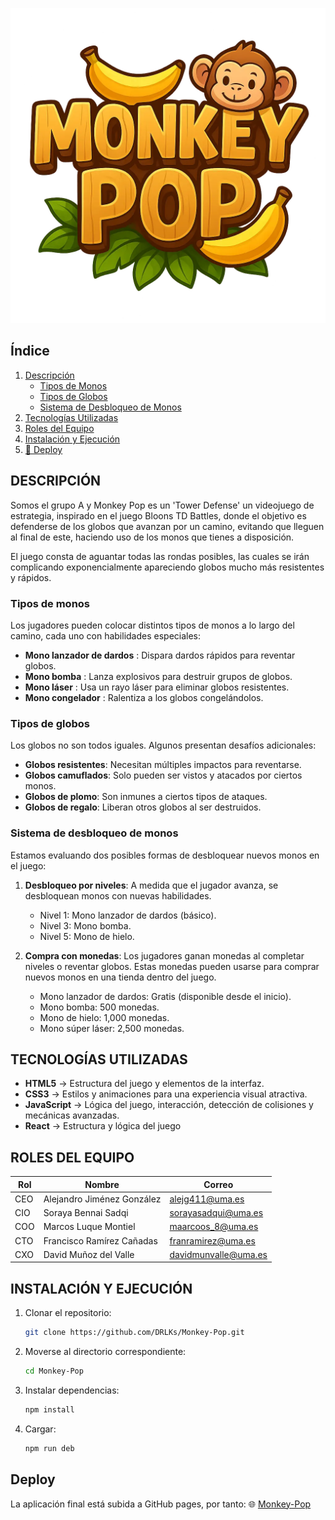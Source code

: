 ![Título](./src/assets/images/tituloJuego.webp)


## Índice

1. [Descripción](#descripción)
   - [Tipos de Monos](#tipos-de-monos)
   - [Tipos de Globos](#tipos-de-globos)
   - [Sistema de Desbloqueo de Monos](#sistema-de-desbloqueo-de-monos)
2. [Tecnologías Utilizadas](#tecnologías-utilizadas)
3. [Roles del Equipo](#roles-del-equipo)
4. [Instalación y Ejecución](#instalación-y-ejecución)
5. [🚀 Deploy](#deploy)

## DESCRIPCIÓN
Somos el grupo A y Monkey Pop es un 'Tower Defense' un videojuego de estrategia, inspirado en el juego Bloons TD Battles, donde el objetivo es defenderse de los globos que avanzan por un camino, evitando que lleguen al final de este, haciendo uso de los monos que tienes a disposición.

El juego consta de aguantar todas las rondas posibles, las cuales se irán complicando exponencialmente apareciendo globos mucho más resistentes y rápidos.

### **Tipos de monos** 
Los jugadores pueden colocar distintos tipos de monos a lo largo del camino, cada uno con habilidades especiales:
- **Mono lanzador de dardos** : Dispara dardos rápidos para reventar globos.
- **Mono bomba** : Lanza explosivos para destruir grupos de globos.
- **Mono láser** : Usa un rayo láser para eliminar globos resistentes.
- **Mono congelador** : Ralentiza a los globos congelándolos.

### **Tipos de globos** 
Los globos no son todos iguales. Algunos presentan desafíos adicionales:
- **Globos resistentes**: Necesitan múltiples impactos para reventarse.
- **Globos camuflados**: Solo pueden ser vistos y atacados por ciertos monos.
- **Globos de plomo**: Son inmunes a ciertos tipos de ataques.
- **Globos de regalo**: Liberan otros globos al ser destruidos.

### **Sistema de desbloqueo de monos** 
Estamos evaluando dos posibles formas de desbloquear nuevos monos en el juego:
1) **Desbloqueo por niveles**: A medida que el jugador avanza, se desbloquean monos con nuevas habilidades.
   - Nivel 1: Mono lanzador de dardos (básico).
   - Nivel 3: Mono bomba.
   - Nivel 5: Mono de hielo.

2) **Compra con monedas**: Los jugadores ganan monedas al completar niveles o reventar globos. Estas monedas pueden usarse para comprar nuevos monos en una tienda dentro del juego.
   - Mono lanzador de dardos: Gratis (disponible desde el inicio).
   - Mono bomba: 500 monedas.
   - Mono de hielo: 1,000 monedas.
   - Mono súper láser: 2,500 monedas.

## TECNOLOGÍAS UTILIZADAS 
- **HTML5** → Estructura del juego y elementos de la interfaz.
- **CSS3** → Estilos y animaciones para una experiencia visual atractiva.
- **JavaScript** → Lógica del juego, interacción, detección de colisiones y mecánicas avanzadas.
- **React** → Estructura y lógica del juego

## ROLES DEL EQUIPO 
| Rol  | Nombre | Correo |
|------|--------------------------|--------------------------|
| CEO  | Alejandro Jiménez González | alejg411@uma.es |
| CIO  | Soraya Bennai Sadqi | sorayasadqui@uma.es |
| COO  | Marcos Luque Montiel | maarcoos_8@uma.es |
| CTO  | Francisco Ramírez Cañadas | franramirez@uma.es |
| CXO  | David Muñoz del Valle | davidmunvalle@uma.es |

## INSTALACIÓN Y EJECUCIÓN 
1. Clonar el repositorio:
   ```sh
   git clone https://github.com/DRLKs/Monkey-Pop.git
   
2. Moverse al directorio correspondiente:
   ```sh
   cd Monkey-Pop

3. Instalar dependencias:
   ```sh
   npm install

4. Cargar:
   ```sh
   npm run deb

## Deploy
La aplicación final está subida a GitHub pages, por tanto:
🌐 [Monkey-Pop](https://drlks.github.io/Monkey-Pop/#/)  



